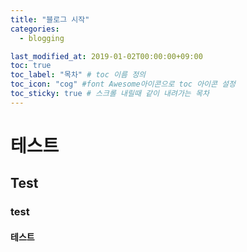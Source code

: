```yaml
---
title: "블로그 시작"
categories:
  - blogging

last_modified_at: 2019-01-02T00:00:00+09:00
toc: true
toc_label: "목차" # toc 이름 정의
toc_icon: "cog" #font Awesome아이콘으로 toc 아이콘 설정
toc_sticky: true # 스크롤 내릴때 같이 내려가는 목차
---
```


# 테스트

## Test

### test

#### 테스트
